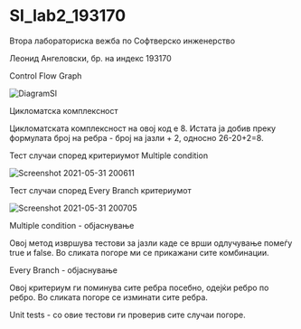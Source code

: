 # SI_lab2_193170

Втора лабораториска вежба по Софтверско инженерство

Леонид Ангеловски, бр. на индекс 193170

Control Flow Graph


![DiagramSI](https://user-images.githubusercontent.com/80169088/120228957-73246480-c24c-11eb-86f9-14c0d27ef153.png)

Цикломатска комплексност

Цикломатската комплексност на овој код е 8. Истата ја добив преку формулата број на ребра - број на јазли + 2, односно 26-20+2=8.

Тест случаи според критериумот Multiple condition

![Screenshot 2021-05-31 200611](https://user-images.githubusercontent.com/80169088/120228954-728bce00-c24c-11eb-8f13-d9a1509dfc3b.png)

Тест случаи според Every Branch критериумот

![Screenshot 2021-05-31 200705](https://user-images.githubusercontent.com/80169088/120228956-73246480-c24c-11eb-836c-b88be953dbe4.png)

Multiple condition - објаснување

Oвој метод извршува тестови за јазли каде се врши одлучување помеѓу true и false. Во сликата погоре ми се прикажани сите комбинации.

Every Branch - објаснување

Овој критериум ги поминува сите ребра посебно, одејќи ребро по ребро. Во сликата погоре се изминати сите ребра.

Unit tests - со овие тестови ги проверив сите случаи погоре.
